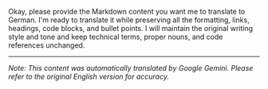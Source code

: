 Okay, please provide the Markdown content you want me to translate to German. I'm ready to translate it while preserving all the formatting, links, headings, code blocks, and bullet points. I will maintain the original writing style and tone and keep technical terms, proper nouns, and code references unchanged.


---
_Note: This content was automatically translated by Google Gemini. Please refer to the original English version for accuracy._